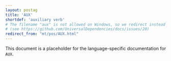 ```yaml
---
layout: postag
title: 'AUX'
shortdef: 'auxiliary verb'
# The filename "aux" is not allowed on Windows, so we redirect instead
# (see https://github.com/UniversalDependencies/docs/issues/20)
redirect_from: "mt/pos/AUX.html"
---
```


This document is a placeholder for the language-specific documentation
for `AUX`.
